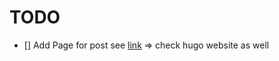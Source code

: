 # TODO

- [] Add Page for post see [link](https://github.com/MunifTanjim/minimo/tree/master/exampleSite/content/docs) => check hugo website as well
